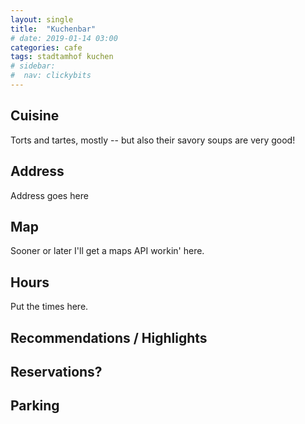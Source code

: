 ```yaml
---
layout: single
title:  "Kuchenbar"
# date: 2019-01-14 03:00
categories: cafe 
tags: stadtamhof kuchen
# sidebar:
#  nav: clickybits
---
```




## Cuisine ##
Torts and tartes, mostly -- but also their savory soups are very good!

## Address ##
Address goes here

## Map ##
Sooner or later I'll get a maps API workin' here.

## Hours ## 
Put the times here.

## Recommendations / Highlights ## 

## Reservations? ##

## Parking ##
